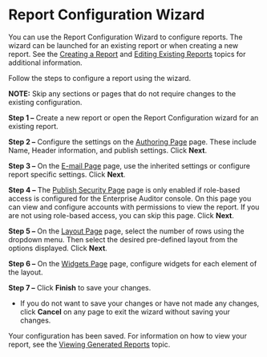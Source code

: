 # Report Configuration Wizard

You can use the Report Configuration Wizard to configure reports. The wizard can be launched for an
existing report or when creating a new report. See the
[Creating a Report](/docs/accessanalyzer/11.6/admin/report/create.md)
and
[Editing Existing Reports](/docs/accessanalyzer/11.6/admin/report/edit.md)
topics for additional information.

Follow the steps to configure a report using the wizard.

**NOTE:** Skip any sections or pages that do not require changes to the existing configuration.

**Step 1 –** Create a new report or open the Report Configuration wizard for an existing report.

**Step 2 –** Configure the settings on the
[Authoring Page](/docs/accessanalyzer/11.6/admin/report/wizard/authoring.md)
page. These include Name, Header information, and publish settings. Click **Next**.

**Step 3 –** On the
[E-mail Page](/docs/accessanalyzer/11.6/admin/report/wizard/email.md)
page, use the inherited settings or configure report specific settings. Click **Next**.

**Step 4 –** The
[Publish Security Page](/docs/accessanalyzer/11.6/admin/report/wizard/publishsecurity.md)
page is only enabled if role-based access is configured for the Enterprise Auditor console. On this
page you can view and configure accounts with permissions to view the report. If you are not using
role-based access, you can skip this page. Click **Next**.

**Step 5 –** On the
[Layout Page](/docs/accessanalyzer/11.6/admin/report/wizard/layout.md)
page, select the number of rows using the dropdown menu. Then select the desired pre-defined layout
from the options displayed. Click **Next**.

**Step 6 –** On the
[Widgets Page](/docs/accessanalyzer/11.6/admin/report/wizard/widgets.md)
page, configure widgets for each element of the layout.

**Step 7 –** Click **Finish** to save your changes.

- If you do not want to save your changes or have not made any changes, click **Cancel** on any page
  to exit the wizard without saving your changes.

Your configuration has been saved. For information on how to view your report, see the
[Viewing Generated Reports](/docs/accessanalyzer/11.6/admin/report/view.md)
topic.
